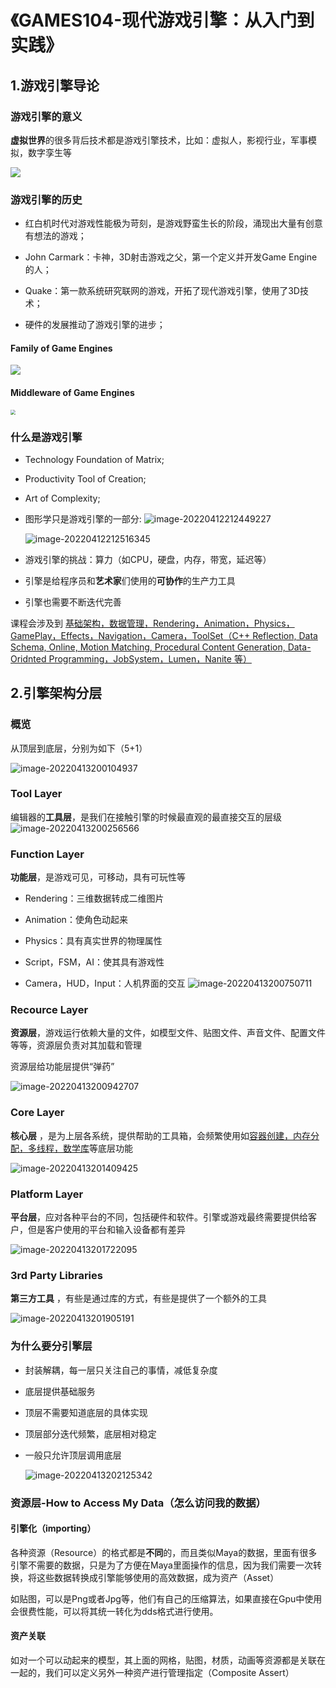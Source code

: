 # 《GAMES104-现代游戏引擎：从入门到实践》

## 1.游戏引擎导论
### 游戏引擎的意义
**虚拟世界**的很多背后技术都是游戏引擎技术，比如：虚拟人，影视行业，军事模拟，数字孪生等

![](https://raw.githubusercontent.com/ShayouGs/FigureBed/main/20220412204700.png)

### 游戏引擎的历史

- 红白机时代对游戏性能极为苛刻，是游戏野蛮生长的阶段，涌现出大量有创意有想法的游戏；

- John Carmark：卡神，3D射击游戏之父，第一个定义并开发Game Engine的人；

- Quake：第一款系统研究联网的游戏，开拓了现代游戏引擎，使用了3D技术；

- 硬件的发展推动了游戏引擎的进步；

#### Family of Game Engines

<img src="https://raw.githubusercontent.com/ShayouGs/FigureBed/main/20220412211723.png"  />

#### Middleware of Game Engines
<img src="https://raw.githubusercontent.com/ShayouGs/FigureBed/main/20220412212002.png" style="zoom: 50%;" />

### 什么是游戏引擎
- Technology Foundation of Matrix;

- Productivity Tool of Creation;

- Art of Complexity;

- 图形学只是游戏引擎的一部分:
  ![image-20220412212449227](https://raw.githubusercontent.com/ShayouGs/FigureBed/main/image-20220412212449227.png)
  
  ![image-20220412212516345](https://raw.githubusercontent.com/ShayouGs/FigureBed/main/image-20220412212516345.png)
  
- 游戏引擎的挑战：算力（如CPU，硬盘，内存，带宽，延迟等）
- 引擎是给程序员和**艺术家**们使用的**可协作**的生产力工具
- 引擎也需要不断迭代完善

课程会涉及到 <u>基础架构，数据管理，Rendering，Animation，Physics，GamePlay，Effects，Navigation，Camera，ToolSet（C++ Reflection, Data Schema, Online, Motion Matching, Procedural Content Generation, Data-Oridnted Programming，JobSystem，Lumen，Nanite 等）</u>

## **2**.引擎架构分层
### 概览
从顶层到底层，分别为如下（5+1）

![image-20220413200104937](https://raw.githubusercontent.com/ShayouGs/FigureBed/main/image-20220413200104937.png)

### Tool Layer
编辑器的**工具层**，是我们在接触引擎的时候最直观的最直接交互的层级
![image-20220413200256566](https://raw.githubusercontent.com/ShayouGs/FigureBed/main/image-20220413200256566.png)

### Function Layer
**功能层**，是游戏可见，可移动，具有可玩性等
- Rendering：三维数据转成二维图片

- Animation：使角色动起来

- Physics：具有真实世界的物理属性

- Script，FSM，AI：使其具有游戏性

- Camera，HUD，Input：人机界面的交互
  ![image-20220413200750711](https://raw.githubusercontent.com/ShayouGs/FigureBed/main/image-20220413200750711.png)

### Recource Layer
**资源层**，游戏运行依赖大量的文件，如模型文件、贴图文件、声音文件、配置文件等等，资源层负责对其加载和管理

资源层给功能层提供“弹药”

![image-20220413200942707](https://raw.githubusercontent.com/ShayouGs/FigureBed/main/image-20220413200942707.png)

### Core Layer
**核心层** ，是为上层各系统，提供帮助的工具箱，会频繁使用如<u>容器创建，内存分配，多线程，数学库</u>等底层功能

![image-20220413201409425](https://raw.githubusercontent.com/ShayouGs/FigureBed/main/image-20220413201409425.png)

### Platform Layer
**平台层**，应对各种平台的不同，包括硬件和软件。引擎或游戏最终需要提供给客户，但是客户使用的平台和输入设备都有差异



![image-20220413201722095](https://raw.githubusercontent.com/ShayouGs/FigureBed/main/image-20220413201722095.png)

### 3rd Party Libraries
**第三方工具** ，有些是通过库的方式，有些是提供了一个额外的工具

![image-20220413201905191](https://raw.githubusercontent.com/ShayouGs/FigureBed/main/image-20220413201905191.png)

### 为什么要分引擎层
- 封装解耦，每一层只关注自己的事情，减低复杂度

- 底层提供基础服务

- 顶层不需要知道底层的具体实现

- 顶层部分迭代频繁，底层相对稳定

- 一般只允许顶层调用底层

  ![image-20220413202125342](https://raw.githubusercontent.com/ShayouGs/FigureBed/main/image-20220413202125342.png)

### 资源层-How to Access My Data（怎么访问我的数据）
#### 引擎化（importing）
各种资源（Resource）的格式都是**不同**的，而且类似Maya的数据，里面有很多引擎不需要的数据，只是为了方便在Maya里面操作的信息，因为我们需要一次转换，将这些数据转换成引擎能够使用的高效数据，成为资产（Asset）

如贴图，可以是Png或者Jpg等，他们有自己的压缩算法，如果直接在Gpu中使用会很费性能，可以将其统一转化为dds格式进行使用。

#### 资产关联
如对一个可以动起来的模型，其上面的网格，贴图，材质，动画等资源都是关联在一起的，我们可以定义另外一种资产进行管理指定（Composite Assert）







